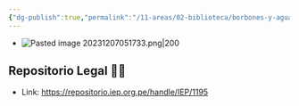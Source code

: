 ```yaml
---
{"dg-publish":true,"permalink":"/11-areas/02-biblioteca/borbones-y-aguardiente/","noteIcon":""}
---
```


- ![Pasted image 20231207051733.png|200](/img/user/11%20%C3%81reas%20%E2%9A%99/02%20Biblioteca/%F0%9F%92%BE%20Adjuntos/Pasted%20image%2020231207051733.png)
## Repositorio Legal 🤸‍♂️
- Link: https://repositorio.iep.org.pe/handle/IEP/1195
